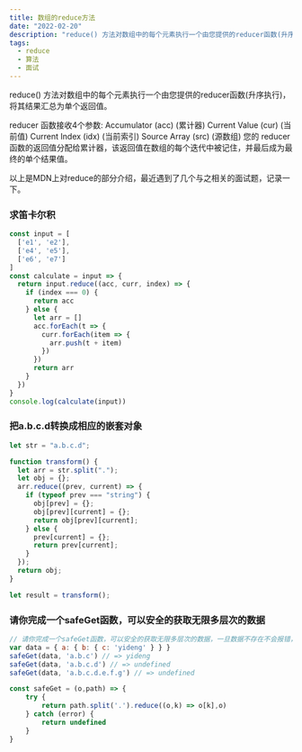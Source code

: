 ```yaml
---
title: 数组的reduce方法
date: "2022-02-20"
description: "reduce() 方法对数组中的每个元素执行一个由您提供的reducer函数(升序执行)，将其结果汇总为单个返回值。"
tags:
  - reduce
  - 算法
  - 面试
---
```


reduce() 方法对数组中的每个元素执行一个由您提供的reducer函数(升序执行)，将其结果汇总为单个返回值。

reducer 函数接收4个参数:
Accumulator (acc) (累计器)
Current Value (cur) (当前值)
Current Index (idx) (当前索引)
Source Array (src) (源数组)
您的 reducer 函数的返回值分配给累计器，该返回值在数组的每个迭代中被记住，并最后成为最终的单个结果值。

以上是MDN上对reduce的部分介绍，最近遇到了几个与之相关的面试题，记录一下。

### 求笛卡尔积

```javascript
const input = [
  ['e1', 'e2'],
  ['e4', 'e5'],
  ['e6', 'e7']
]
const calculate = input => {
  return input.reduce((acc, curr, index) => {
    if (index === 0) {
      return acc
    } else {
      let arr = []
      acc.forEach(t => {
        curr.forEach(item => {
          arr.push(t + item)
        })
      })
      return arr
    }
  })
}
console.log(calculate(input))
```

### 把a.b.c.d转换成相应的嵌套对象

```javascript
let str = "a.b.c.d";

function transform() {
  let arr = str.split(".");
  let obj = {};
  arr.reduce((prev, current) => {
    if (typeof prev === "string") {
      obj[prev] = {};
      obj[prev][current] = {};
      return obj[prev][current];
    } else {
      prev[current] = {};
      return prev[current];
    }
  });
  return obj;
}

let result = transform();
```

### 请你完成一个safeGet函数，可以安全的获取无限多层次的数据

```javascript
// 请你完成一个safeGet函数，可以安全的获取无限多层次的数据，一旦数据不存在不会报错，会返回 undefined，例如
var data = { a: { b: { c: 'yideng' } } }
safeGet(data, 'a.b.c') // => yideng
safeGet(data, 'a.b.c.d') // => undefined
safeGet(data, 'a.b.c.d.e.f.g') // => undefined

const safeGet = (o,path) => {
    try {
        return path.split('.').reduce((o,k) => o[k],o)
    } catch (error) {
        return undefined
    }
}
```